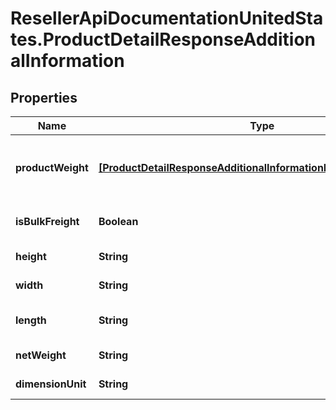 # ResellerApiDocumentationUnitedStates.ProductDetailResponseAdditionalInformation

## Properties

Name | Type | Description | Notes
------------ | ------------- | ------------- | -------------
**productWeight** | [**[ProductDetailResponseAdditionalInformationProductWeightInner]**](ProductDetailResponseAdditionalInformationProductWeightInner.md) | Weight information related to the product. | [optional] 
**isBulkFreight** | **Boolean** | Example : true or false | [optional] 
**height** | **String** | Example : &#39;5.2 Inches&#39; | [optional] 
**width** | **String** | Example : &#39;13 inches&#39; | [optional] 
**length** | **String** | Example : &#39;20.4 inches&#39; | [optional] 
**netWeight** | **String** | Example : &#39;10 lb&#39; | [optional] 
**dimensionUnit** | **String** | Example : &#39;Unit value&#39; | [optional] 


